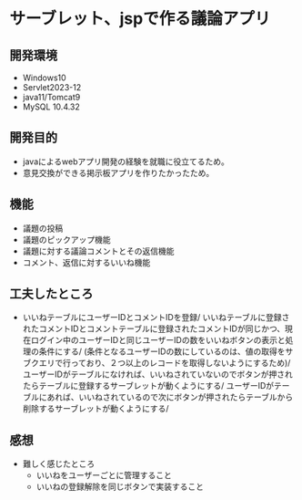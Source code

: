 # サーブレット、jspで作る議論アプリ　
## 開発環境
* Windows10
* Servlet2023-12
* java11/Tomcat9
* MySQL 10.4.32
## 開発目的
* javaによるwebアプリ開発の経験を就職に役立てるため。
* 意見交換ができる掲示板アプリを作りたかったため。
## 機能
* 議題の投稿
* 議題のピックアップ機能
* 議題に対する議論コメントとその返信機能
* コメント、返信に対するいいね機能
 ## 工夫したところ
 * いいねテーブルにユーザーIDとコメントIDを登録/
   いいねテーブルに登録されたコメントIDとコメントテーブルに登録されたコメントIDが同じかつ、現在ログイン中のユーザーIDと同じユーザーIDの数をいいねボタンの表示と処理の条件にする/
   (条件となるユーザーIDの数にしているのは、値の取得をサブクエリで行っており、２つ以上のレコードを取得しないようにするため)/
   ユーザーIDがテーブルになければ、いいねされていないのでボタンが押されたらテーブルに登録するサーブレットが動くようにする/
   ユーザーIDがテーブルにあれば、いいねされているので次にボタンが押されたらテーブルから削除するサーブレットが動くようにする/
## 感想
* 難しく感じたところ
    * いいねをユーザーごとに管理すること
    * いいねの登録解除を同じボタンで実装すること
